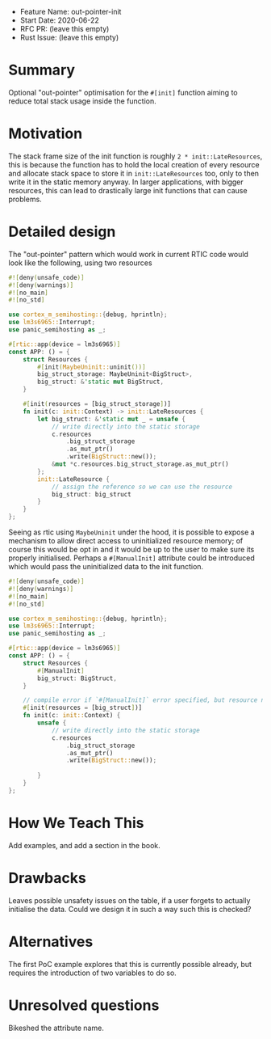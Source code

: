 - Feature Name: out-pointer-init
- Start Date: 2020-06-22
- RFC PR: (leave this empty)
- Rust Issue: (leave this empty)

# Summary
[summary]: #summary

Optional "out-pointer" optimisation for the `#[init]` function aiming to reduce total stack usage inside the function.

# Motivation
[motivation]: #motivation

The stack frame size of the init function is roughly `2 * init::LateResources`, this is because the function has to hold the local creation of every resource and allocate stack space to store it in `init::LateResources` too, only to then write it in the static memory anyway. In larger applications, with bigger resources, this can lead to drastically large init functions that can cause problems.


# Detailed design
[design]: #detailed-design

The "out-pointer" pattern which would work in current RTIC code would look like the following, using two resources

```rust
#![deny(unsafe_code)]
#![deny(warnings)]
#![no_main]
#![no_std]

use cortex_m_semihosting::{debug, hprintln};
use lm3s6965::Interrupt;
use panic_semihosting as _;

#[rtic::app(device = lm3s6965)]
const APP: () = {
    struct Resources {
        #[init(MaybeUninit::uninit())]
        big_struct_storage: MaybeUninit<BigStruct>,
        big_struct: &'static mut BigStruct,
    }

    #[init(resources = [big_struct_storage])]
    fn init(c: init::Context) -> init::LateResources {
        let big_struct: &'static mut _ = unsafe {
            // write directly into the static storage
            c.resources
                .big_struct_storage
                .as_mut_ptr()
                .write(BigStruct::new());
            &mut *c.resources.big_struct_storage.as_mut_ptr()
        };
        init::LateResource {
            // assign the reference so we can use the resource
            big_struct: big_struct
        }
    }
};
```

Seeing as rtic using `MaybeUninit` under the hood, it is possible to expose a mechanism to allow direct access to uninitialized resource memory; of course this would be opt in and it would be up to the user to make sure its properly initialised. Perhaps a `#[ManualInit]` attribute could be introduced which would pass the uninitialized data to the init function.

```rust
#![deny(unsafe_code)]
#![deny(warnings)]
#![no_main]
#![no_std]

use cortex_m_semihosting::{debug, hprintln};
use lm3s6965::Interrupt;
use panic_semihosting as _;

#[rtic::app(device = lm3s6965)]
const APP: () = {
    struct Resources {
        #[ManualInit]
        big_struct: BigStruct,
    }

    // compile error if `#[ManualInit]` error specified, but resource not included here
    #[init(resources = [big_struct])]
    fn init(c: init::Context) {
        unsafe {
            // write directly into the static storage
            c.resources
                .big_struct_storage
                .as_mut_ptr()
                .write(BigStruct::new());
            
        }
    }
};
```

# How We Teach This
[how-we-teach-this]: #how-we-teach-this

Add examples, and add a section in the book.

# Drawbacks
[drawbacks]: #drawbacks

Leaves possible unsafety issues on the table, if a user forgets to actually initialise the data. Could we design it in such a way such this is checked?

# Alternatives
[alternatives]: #alternatives

The first PoC example explores that this is currently possible already, but requires the introduction of two variables to do so. 

# Unresolved questions
[unresolved]: #unresolved-questions

Bikeshed the attribute name.
